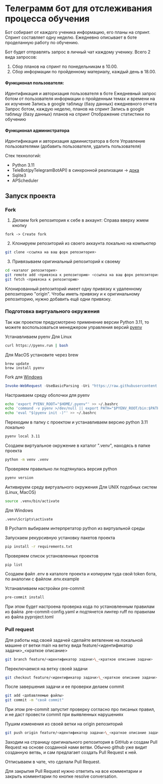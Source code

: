 # Телеграмм бот для отслеживания процесса обучения

Бот собирает от каждого ученика информацию, его планы на спринт.
Спринт составляет одну неделю.
Ежедневно описывает в боте проделанную работу по обучению.

Бот будет отправлять запрос в личный чат каждому ученику. Всего 2 вида запросов:
1. Сбор планов на спринт по понедельникам в 10.00.
2. Сбор информации по пройденному материалу, каждый день в 18.00.

#### Функционал пользователя:

Идентификация и авторизация пользователя в боте
Ежедневный запрос ботом от пользователя информации о пройденным темах и времени на их изучение
Запись в google таблицу (базу данных) ежедневного отчета
Запрос ботом, каждую неделю, планов на спринт
Запись в google таблицу (базу данных) планов на спринт
Отображение статистики по обучению

#### Функционал администратора

Идентификация и авторизация администратора в боте
Управление пользователями (добавить пользователя, удалить пользователя)

Стек технологий:
- Python 3.11
- TeleBot(pyTelegramBotAPI) в синхронной реализации -> [дока](https://pytba.readthedocs.io/ru/latest/quick_start.html)
- Sqlite3
- APScheduler

## Запуск проекта

### Fork

1. Делаем fork репозитория к себе в аккаунт: Справа вверху жмем кнопку
```
fork -> Create fork
```
2. Клонируем репозиторий из своего аккаунта локально на компьютер
```bash
git clone <ссылка на ваш форк репозитория>
```
3. Привязываем оригинальный репозиторий к своему
```bash
cd <каталог репозитория>
git remote add <привязка к репозиторию> <ссылка на ваш форк репозитория>
git fetch <привязка к репозиторию>
```
Клонированный репозиторий имеет одну привязку к удаленному репозиторию "origin". Чтобы иметь привязку и к оригинальному репозиторию, нужно добавить ещё одни привязку.

### Подготовка виртуального окружения

Так как проектом предусмотрено применение версии Python 3.11, то можете воспользоваться менеджером управления версий [pyenv](https://github.com/pyenv/pyenv)

Устанавливаем pyenv
Для Linux
```bash
curl https://pyenv.run | bash
```
Для MacOS установите через brew
```shell
brew update
brew install pyenv
```
Fork для [Windows](https://github.com/pyenv-win/pyenv-win)
```PowerShell
Invoke-WebRequest -UseBasicParsing -Uri "https://raw.githubusercontent.com/pyenv-win/pyenv-win/master/pyenv-win/install-pyenv-win.ps1" -OutFile "./install-pyenv-win.ps1"; &"./install-pyenv-win.ps1"
```

Настраиваем среду оболочки для pyenv
```bash
echo 'export PYENV_ROOT="$HOME/.pyenv"' >> ~/.bashrc
echo 'command -v pyenv >/dev/null || export PATH="$PYENV_ROOT/bin:$PATH"' >> ~/.bashrc
echo 'eval "$(pyenv init -)"' >> ~/.bashrc
```

Переходим в папку с проектом и устанавливаем версию python 3.11 локально
```bash
pyenv local 3.11
```

Создаем виртуальное окружение в каталог ".venv", находясь в папке проекта
```bash
python -m venv .venv
```

Проверяем правильно ли подтянулась версия python
```bash
pyenv version
```

Активируем среду виртуального окружения
Для UNIX подобных систем (Linux, MacOS)
```bash
source .venv/bin/activate
```
Для Windows
```shell
.venv\Scripts\activate
```
В Pycharm выбираем интерпретатор python из виртуальной среды

Запускаем рекурсивную установку пакетов проекта
```bash
pip install -r requirements.txt
```

Проверяем список установленных проектов
```bash
pip list
```

Создаем файл .env в каталоге проекта и копируем туда свой token бота, по аналогии с файлом .env.example

Устанавливаем настройки pre-commit
```bash
pre-commit install
```
При этом будет настроена проверка кода по установленным правилам из файла .pre-commit-config.yaml и подтянется линтер ruff по правилам из файла pyproject.toml

### Pull request

Для работы над своей задачей сделайте ветвление на локальной машине от ветки main на ветку вида feature/<идентификатор задачи>\_<краткое описание>
```bash
git branch feature/<идентификатор задачи>\_<краткое описание задачи>
```

Переключаемся на ветку своей задачи
```bash
git checkout feature/<идентификатор задачи>\_<краткое описание задачи>
```

После завершения задачи и ее проверки делаем commit
```bash
git add <добавляемые файлы>
git commit -m "свой commit"
```
При этом pre-commit запустит проверку согласно про писаных правил, и не даст провести commit при выявленных нарушениях

Пушим изменения из своей ветки на origin репозиторий
```bash
git push origin feature/<идентификатор задачи>\_<краткое описание задачи>
```

Заходим на страницу оригинального репозитория в GitHub и создам Pull Request на основе созданной нами ветви.
Обычно github уже видит созданную ветвь, и сам предлагает создать Pull Request к ней.

Отписываем в чате, что сделали Pull Request.

Для закрытия Pull Request нужно ответить на все комментарии и закрыть комментарии по кнопке resolve conversation.
